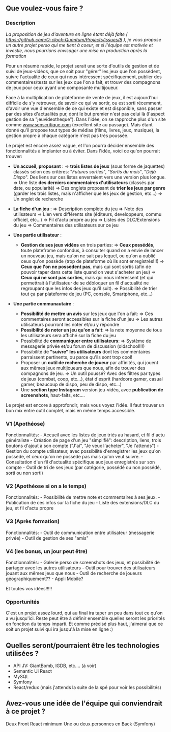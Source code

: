 ## Que voulez-vous faire ?

### Description

*La proposition de jeu d'aventure en ligne étant déjà faite ( https://github.com/O-clock-Quantum/Projects/issues/8 ), je vous propose un autre projet perso qui me tient à coeur, et si l'équipe est motivée et investie, nous pourrions envisager une mise en production après la formation*

Pour un résumé rapide, le projet serait une sorte d'outils de gestion et de suivi de jeux-vidéos, que ce soit pour "gérer" les jeux que l'on possèdent, suivre l'actualité de ceux qui nous intéressent spécifiquement, publier des commentaires/tests sur les jeux que l'on a fait, et trouvr des compagnons de jeux pour ceux ayant une composante multijoueur.

Face à la multiplication de plateforme de vente de jeux, il est aujourd'hui difficile de s'y retrouver, de savoir ce qui va sortir, ou est sorti récemment, d'avoir une vue d'ensemble de ce qui existe et est disponible, sans passer par des sites d'actualités pur, dont le but premier n'est pas celui là (l'aspect gestion de sa "jeuvideotheque"). 
Dans l'idée, on se rapproche plus d'un site comme www.senscritique.com (excellent site au passage). Mais étant donné qu'il propose tout types de médias (films, livres, jeux, musique), la gestion propre à chaque catégorie n'est pas très poussée.

Le projet est encore assez vague, et l'on pourra décider ensemble des fonctionnalités à implanter ou à éviter. Dans l'idée, voici ce qu'on pourrait trouver:

- __Un accueil, proposant__ :
    => **trois listes de jeux** (sous forme de jaquettes) classés selon ces critères: "*Futures sorties*", "*Sortis du mois*", "*Déjà Dispo*". Des liens sur ces listes enverraient vers une version plus longue.
    => Une liste **des derniers commentaires d'utilisateurs** (classés par date, ou popularité)
    => Des onglets proposant de **trier les jeux par genre** (garder les trois listes, mais n'afficher que les jeux de gestion, etc...)
    => Un onglet de recherche

- __La fiche d'un jeu__ :
    => Description complète du jeu
    => Note des utilisateurs
    => Lien vers différents site (éditeurs, developpeurs, commu officiel, etc...)
    => Fil d'actu propre au jeu
    => Listes des DLC/Extensions du jeu
    => Commentaires des utilisateurs sur ce jeu

- __Une partie utilisateur__ :
    - **Gestion de ses jeux vidéos** en trois parties:
        => **Ceux possédés**, toute platefrome confondus, à consulter quand on a envie de lancer un nouveau jeu, mais qu'on ne sait pas lequel, ou qu'on a oublié ceux qu'on possède (trop de plateforme où ils sont enregistrés!!!)
        => **Ceux que l'on ne possèdent pas**, mais qui sont sortis (afin de pouvoir taper dans cette liste quand on veut s'acheter un jeu)
        => **Ceux qui ne sont pas sorties**, mais qui nous intéressent (et qui permettrait à l'utilisateur de se débloquer un fil d'actualité ne regroupant que les infos des jeux qu'il suit).
        => Possibilité de trier tout ça par plateforme de jeu (PC, console, Smartphone, etc...)

- __Une partie communautaire__ :
    - **Possibilité de mettre un avis** sur les jeux que l'on a fait:
        => Ces commentaires seront accessibles sur la fiche d'un jeu
        => Les autres utilisateurs pourront les noter et/ou y répondre
    - **Possibilité de noter un jeu qu'on a fait**:
        => la note moyenne de tous les utilisateurs sera affiché sur la fiche du jeu
    - Possibilité de **communiquer entre utilisateurs**:
        => Système de messagerie privée et/ou forum de discussion (oldschool!!!)
    - Possibilité de **"suivre" les utilisateurs** dont les commentaires parraissent pertinents, ou parce qu'ils sont trop cool!
    - Proposer un __**outil de recherche de joueur**__ par affinités, qui jouent aux mêmes jeux multijoueurs que nous, afin de trouver des compagnons de jeu.
        => Un outil poussé? Avec des filtres par types de jeux (combat, coop, etc...), état d'esprit (hardcore gamer, casual gamer, beaucoup de dispo, peu de dispo, etc...)
    - Une __section type Instagram__ version jeu-vidéo, avec **publication de screenshots**, haut-faits, etc....

Le projet est encore à approfondir, mais vous voyez l'idée. Il faut trouver un bon mix entre outil complet, mais en même temps accessible. 

###  V1 (Apothéose)
Fonctionnalités: 
    - Accueil avec les listes de jeux triés au hasard, et fil d'actu généraliste
    - Création de page d'un jeu "simplifié": description, liens, trois boutons d'ajout à son compte ("J'ai", "Je veux l'acheter", "Je l'attends")
    - Gestion du compte utilisateur, avec possibilité d'enregistrer les jeux qu'on possède, et ceux qu'on ne possède pas mais qu'on veut suivre.
    - Consultation d'un fil d'actualité spécifique aux jeux enregistrés sur son compte
    - Outil de tri de ses jeux (par catégorie, possédé ou non possédé, sorti ou non sorti)

###  V2 (Apothéose si on a le temps)
Fonctionnalités: 
    - Possibilité de mettre note et commentaires à ses jeux.
    - Publication de ces infos sur la fiche du jeu
    - Liste des extensions/DLC du jeu, et fil d'actu propre

###  V3 (Après formation)
Fonctionnalités: 
    - Outil de communication entre utilisateur (messagerie privée)
    - Outil de gestion de ses "amis"

###  V4 (les bonus, un jour peut être)
Fonctionnalités: 
    - Galerie perso de screenshots des jeux, et possibilité de partager avec les autres utilisateurs
    - Outil pour trouver des utilisateurs jouant aux mêmes jeux que nous
    - Outil de recherche de joueurs géographiquement??
    - Appli Mobile?

Et toutes vos idées!!!!!

### Opportunités

C'est un projet assez lourd, qui au final ira taper un peu dans tout ce qu'on a vu jusqu'ici. Reste peut être à définir ensemble quelles seront les priorités en fonction du temps imparti.
Et comme précisé plus haut, j'aimerai que ce soit un projet suivi qui ira jusqu'à la mise en ligne :)

## Quelles seront/pourraient être les technologies utilisées ?

- API JV: GiantBomb, IGDB, etc.... (à voir)
- Semantic Ui React
- MySQL
- Symfony
- React/redux (mais j'attends la suite de la spé pour voir les possibilités)

## Avez-vous une idée de l'équipe qui conviendrait à ce projet ?

Deux Front React minimum
Une ou deux personnes en Back (Symfony)
